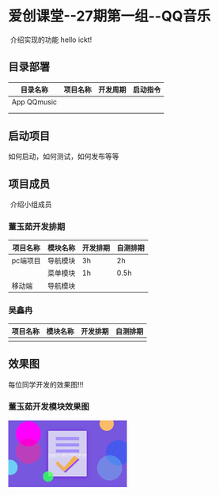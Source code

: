# 爱创课堂--27期第一组--QQ音乐

​	介绍实现的功能
hello ickt!

## 目录部署

| 目录名称    | 项目名称 | 开发周期 | 启动指令 |
| ----------- | -------- | -------- | -------- |
| App QQmusic |          |          |          |
|             |          |          |          |
|             |          |          |          |

## 启动项目

如何启动，如何测试，如何发布等等

## 项目成员

​	介绍小组成员

### 董玉茹开发排期

| 项目名称 | 模块名称 | 开发排期 | 自测排期 |
| -------- | -------- | -------- | -------- |
| pc端项目 | 导航模块 | 3h       | 2h       |
|          | 菜单模块 | 1h       | 0.5h     |
| 移动端   | 导航模块 |          |          |

### 吴鑫冉

| 项目名称 | 模块名称 | 开发排期 | 自测排期 |
| -------- | -------- | -------- | -------- |
|          |          |          |          |

## 效果图

每位同学开发的效果图!!!

### 董玉茹开发模块效果图

![首页效果图](./img/01.jpg)







